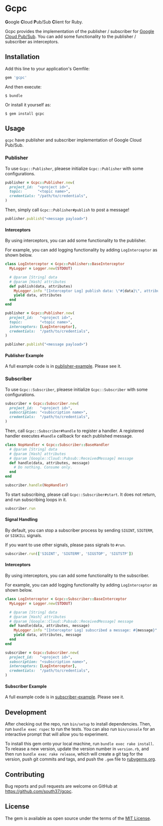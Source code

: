 # Gcpc

**G**oogle **C**loud **P**ub/Sub **C**lient for Ruby.

Gcpc provides the implementation of the publisher / subscriber for [Google Cloud Pub/Sub](https://cloud.google.com/pubsub/). You can add some functionality to the publisher / subscriber as interceptors.

## Installation

Add this line to your application's Gemfile:

```ruby
gem 'gcpc'
```

And then execute:

    $ bundle

Or install it yourself as:

    $ gem install gcpc

## Usage

`gcpc` have publisher and subscriber implementation of Google Cloud Pub/Sub.

### Publisher

To use `Gcpc::Publisher`, pleaese initialize `Gcpc::Publisher` with some configurations.

```ruby
publisher = Gcpc::Publisher.new(
  project_id:  "<project id>",
  topic:       "<topic name>",
  credentials: "/path/to/credentials",
)
```

Then, simply call `Gcpc::Publisher#publish` to post a message!

```ruby
publisher.publish("<message payload>")
```

#### Interceptors

By using interceptors, you can add some functionality to the publisher.

For example, you can add logging functionality by adding `LogInterceptor` as shown below.

```ruby
class LogInterceptor < Gcpc::Publisher::BaseInterceptor
  MyLogger = Logger.new(STDOUT)

  # @param [String] data
  # @param [Hash] attributes
  def publish(data, attributes)
    MyLogger.info "[Interceptor Log] publish data: \"#{data}\", attributes: #{attributes}"
    yield data, attributes
  end
end

publisher = Gcpc::Publisher.new(
  project_id:   "<project id>",
  topic:        "<topic name>",
  interceptors: [LogInterceptor],
  credentials:  "/path/to/credentials",
)

publisher.publish("<message payload>")
```

#### Publisher Example
A full example code is in [publisher-example](./examples/publisher-example). Please see it.

### Subscriber

To use `Gcpc::Subscriber`, pleaese initialize `Gcpc::Subscriber` with some configurations.

```ruby
subscriber = Gcpc::Subscriber.new(
  project_id:   "<project id>",
  subscription: "<subscription name>",
  credentials:  "/path/to/credentials",
)
```

Then, call `Gcpc::Subscriber#handle` to register a handler. A registered handler executes `#handle` callback for each published message.

```ruby
class NopHandler < Gcpc::Subscriber::BaseHandler
  # @param [String] data
  # @param [Hash] attributes
  # @param [Google::Cloud::Pubsub::ReceivedMessage] message
  def handle(data, attributes, message)
    # Do nothing. Consume only.
  end
end

subscriber.handle(NopHandler)
```

To start subscribing, please call `Gcpc::Subscriber#start`. It does not return, and run subscribing loops in it.

```ruby
subscriber.run
```

#### Signal Handling

By default, you can stop a subscriber process by sending `SIGINT`, `SIGTERM`, or `SIGKILL` signals.

If you want to use other signals, please pass signals to `#run`.

```ruby
subscriber.run(['SIGINT', 'SIGTERM', 'SIGSTOP', 'SIGTSTP'])
```

#### Interceptors

By using interceptors, you can add some functionality to the subscriber.

For example, you can add logging functionality by adding `LogInterceptor` as shown below.

```ruby
class LogInterceptor < Gcpc::Subscriber::BaseInterceptor
  MyLogger = Logger.new(STDOUT)

  # @param [String] data
  # @param [Hash] attributes
  # @param [Google::Cloud::Pubsub::ReceivedMessage] message
  def handle(data, attributes, message)
    MyLogger.info "[Interceptor Log] subscribed a message: #{message}"
    yield data, attributes, message
  end
end

subscriber = Gcpc::Subscriber.new(
  project_id:   "<project id>",
  subscription: "<subscription name>",
  interceptors: [LogInterceptor],
  credentials:  "/path/to/credentials",
)
```

#### Subscriber Example
A full example code is in [subscriber-example](./examples/subscriber-example). Please see it.

## Development

After checking out the repo, run `bin/setup` to install dependencies. Then, run `bundle exec rspec` to run the tests. You can also run `bin/console` for an interactive prompt that will allow you to experiment.

To install this gem onto your local machine, run `bundle exec rake install`. To release a new version, update the version number in `version.rb`, and then run `bundle exec rake release`, which will create a git tag for the version, push git commits and tags, and push the `.gem` file to [rubygems.org](https://rubygems.org).

## Contributing

Bug reports and pull requests are welcome on GitHub at https://github.com/south37/gcpc.

## License

The gem is available as open source under the terms of the [MIT License](https://opensource.org/licenses/MIT).

